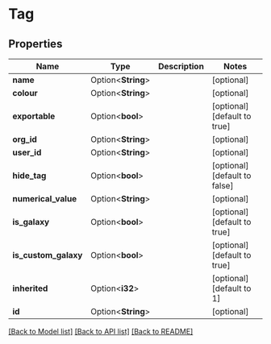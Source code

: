# Tag

## Properties

Name | Type | Description | Notes
------------ | ------------- | ------------- | -------------
**name** | Option<**String**> |  | [optional]
**colour** | Option<**String**> |  | [optional]
**exportable** | Option<**bool**> |  | [optional][default to true]
**org_id** | Option<**String**> |  | [optional]
**user_id** | Option<**String**> |  | [optional]
**hide_tag** | Option<**bool**> |  | [optional][default to false]
**numerical_value** | Option<**String**> |  | [optional]
**is_galaxy** | Option<**bool**> |  | [optional][default to true]
**is_custom_galaxy** | Option<**bool**> |  | [optional][default to true]
**inherited** | Option<**i32**> |  | [optional][default to 1]
**id** | Option<**String**> |  | [optional]

[[Back to Model list]](../README.md#documentation-for-models) [[Back to API list]](../README.md#documentation-for-api-endpoints) [[Back to README]](../README.md)


